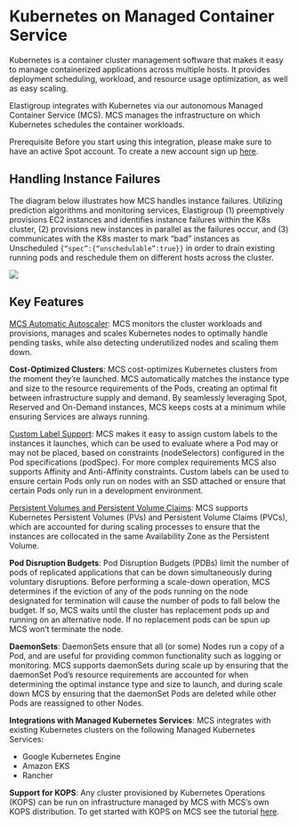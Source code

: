 # Kubernetes on Managed Container Service

Kubernetes is a container cluster management software that makes it easy to manage containerized applications across multiple hosts. It provides deployment scheduling, workload, and resource usage optimization, as well as easy scaling.

Elastigroup integrates with Kubernetes via our autonomous Managed Container Service (MCS). MCS manages the infrastructure on which Kubernetes schedules the container workloads.

Prerequisite
Before you start using this integration, please make sure to have an active Spot account. To create a new account sign up [here](https://console.spotinst.com/#/auth/signUp).

## Handling Instance Failures

The diagram below illustrates how MCS handles instance failures. Utilizing prediction algorithms and monitoring services, Elastigroup (1) preemptively provisions EC2 instances and identifies instance failures within the K8s cluster, (2) provisions new instances in parallel as the failures occur, and (3) communicates with the K8s master to mark “bad” instances as Unscheduled `{“spec”:{“unschedulable”:true}}` in order to drain existing running pods and reschedule them on different hosts across the cluster.

<img src="/elastigroup/_media/kubernetes-with-elastigroupREADME_1.png" />

## Key Features

[MCS Automatic Autoscaler](elastigroup/tools-integrations/kubernetes-with-elastigroup/kubernetes-cluster-autoscaling): MCS monitors the cluster workloads and provisions, manages and scales Kubernetes nodes to optimally handle pending tasks, while also detecting underutilized nodes and scaling them down.

**Cost-Optimized Clusters**: MCS cost-optimizes Kubernetes clusters from the moment they’re launched. MCS automatically matches the instance type and size to the resource requirements of the Pods, creating an optimal fit between infrastructure supply and demand. By seamlessly leveraging Spot, Reserved and On-Demand instances, MCS keeps costs at a minimum while ensuring Services are always running.

[Custom Label Support](elastigroup/tools-integrations/kubernetes-with-elastigroup/custom-label-selectors): MCS makes it easy to assign custom labels to the instances it launches, which can be used to evaluate where a Pod may or may not be placed, based on constraints (nodeSelectors) configured in the Pod specifications (podSpec). For more complex requirements MCS also supports Affinity and Anti-Affinity constraints. Custom labels can be used to ensure certain Pods only run on nodes with an SSD attached or ensure that certain Pods only run in a development environment.

[Persistent Volumes and Persistent Volume Claims](elastigroup/tools-integrations/kubernetes-with-elastigroup/persistent-volume-support): MCS supports Kubernetes Persistent Volumes (PVs) and Persistent Volume Claims (PVCs), which are accounted for during scaling processes to ensure that the instances are collocated in the same Availability Zone as the Persistent Volume.

**Pod Disruption Budgets**: Pod Disruption Budgets (PDBs) limit the number of pods of replicated applications that can be down simultaneously during voluntary disruptions. Before performing a scale-down operation, MCS determines if the eviction of any of the pods running on the node designated for termination will cause the number of pods to fall below the budget. If so, MCS waits until the cluster has replacement pods up and running on an alternative node. If no replacement pods can be spun up MCS won’t terminate the node.

**DaemonSets**: DaemonSets ensure that all (or some) Nodes run a copy of a Pod, and are useful for providing common functionality such as logging or monitoring. MCS supports daemonSets during scale up by ensuring that the daemonSet Pod’s resource requirements are accounted for when determining the optimal instance type and size to launch, and during scale down MCS by ensuring that the daemonSet Pods are deleted while other Pods are reassigned to other Nodes.

**Integrations with Managed Kubernetes Services**: MCS integrates with existing Kubernetes clusters on the following Managed Kubernetes Services:

  * Google Kubernetes Engine
  * Amazon EKS
  * Rancher

**Support for KOPS**: Any cluster provisioned by Kubernetes Operations (KOPS) can be run on infrastructure managed by MCS with MCS’s own KOPS distribution. To get started with KOPS on MCS see the tutorial [here](https://api.spotinst.com/container-management/kubernetes/kops/).
